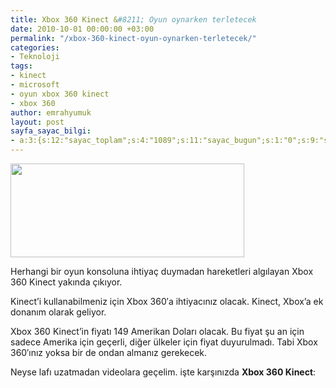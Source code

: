 ```yaml
---
title: Xbox 360 Kinect &#8211; Oyun oynarken terletecek
date: 2010-10-01 00:00:00 +03:00
permalink: "/xbox-360-kinect-oyun-oynarken-terletecek/"
categories:
- Teknoloji
tags:
- kinect
- microsoft
- oyun xbox 360 kinect
- xbox 360
author: emrahyumuk
layout: post
sayfa_sayac_bilgi:
- a:3:{s:12:"sayac_toplam";s:4:"1089";s:11:"sayac_bugun";s:1:"0";s:9:"son_okuma";s:10:"1364873262";}
---
```


<img class="alignnone" title="xbox 360 kinect" src="http://dl.dropbox.com/u/21850338/EmrahYumuk.com/kinectpackage.jpg" alt="" width="374" height="150" />

Herhangi bir oyun konsoluna ihtiyaç duymadan hareketleri algılayan Xbox 360 Kinect yakında çıkıyor.

Kinect&#8217;i kullanabilmeniz için Xbox 360&#8242;a ihtiyacınız olacak. Kinect, Xbox&#8217;a ek donanım olarak geliyor.

Xbox 360 Kinect&#8217;in fiyatı 149 Amerikan Doları olacak. Bu fiyat şu an için sadece Amerika için geçerli, diğer ülkeler için fiyat duyurulmadı. Tabi Xbox 360&#8242;ınız yoksa bir de ondan almanız gerekecek.

<!--more-->

Neyse lafı uzatmadan videolara geçelim. işte karşınızda **Xbox 360 Kinect**: